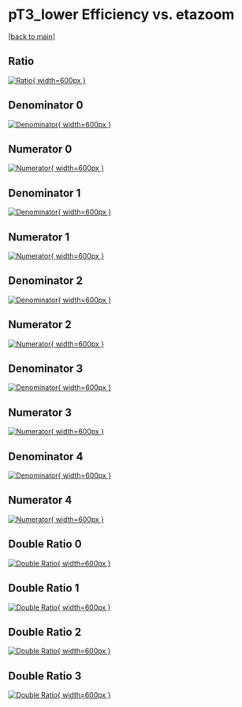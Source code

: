 # pT3_lower Efficiency vs. etazoom

[[back to main](./)]



## Ratio

[![Ratio](../mtv/var/pT3_lower_loweta_211_0_eff_etazoom.png){ width=600px }](../mtv/var/pT3_lower_loweta_211_0_eff_etazoom.pdf)

## Denominator 0

[![Denominator](../mtv/den/pT3_lower_loweta_211_0_eff_etazoom_den0.png){ width=600px }](../mtv/den/pT3_lower_loweta_211_0_eff_etazoom_den0.pdf)

## Numerator 0

[![Numerator](../mtv/num/pT3_lower_loweta_211_0_eff_etazoom_num0.png){ width=600px }](../mtv/num/pT3_lower_loweta_211_0_eff_etazoom_num0.pdf)

## Denominator 1

[![Denominator](../mtv/den/pT3_lower_loweta_211_0_eff_etazoom_den1.png){ width=600px }](../mtv/den/pT3_lower_loweta_211_0_eff_etazoom_den1.pdf)

## Numerator 1

[![Numerator](../mtv/num/pT3_lower_loweta_211_0_eff_etazoom_num1.png){ width=600px }](../mtv/num/pT3_lower_loweta_211_0_eff_etazoom_num1.pdf)

## Denominator 2

[![Denominator](../mtv/den/pT3_lower_loweta_211_0_eff_etazoom_den2.png){ width=600px }](../mtv/den/pT3_lower_loweta_211_0_eff_etazoom_den2.pdf)

## Numerator 2

[![Numerator](../mtv/num/pT3_lower_loweta_211_0_eff_etazoom_num2.png){ width=600px }](../mtv/num/pT3_lower_loweta_211_0_eff_etazoom_num2.pdf)

## Denominator 3

[![Denominator](../mtv/den/pT3_lower_loweta_211_0_eff_etazoom_den3.png){ width=600px }](../mtv/den/pT3_lower_loweta_211_0_eff_etazoom_den3.pdf)

## Numerator 3

[![Numerator](../mtv/num/pT3_lower_loweta_211_0_eff_etazoom_num3.png){ width=600px }](../mtv/num/pT3_lower_loweta_211_0_eff_etazoom_num3.pdf)

## Denominator 4

[![Denominator](../mtv/den/pT3_lower_loweta_211_0_eff_etazoom_den4.png){ width=600px }](../mtv/den/pT3_lower_loweta_211_0_eff_etazoom_den4.pdf)

## Numerator 4

[![Numerator](../mtv/num/pT3_lower_loweta_211_0_eff_etazoom_num4.png){ width=600px }](../mtv/num/pT3_lower_loweta_211_0_eff_etazoom_num4.pdf)

## Double Ratio 0

[![Double Ratio](../mtv/ratio/pT3_lower_loweta_211_0_eff_etazoom_ratio0.png){ width=600px }](../mtv/ratio/pT3_lower_loweta_211_0_eff_etazoom_ratio0.pdf)

## Double Ratio 1

[![Double Ratio](../mtv/ratio/pT3_lower_loweta_211_0_eff_etazoom_ratio1.png){ width=600px }](../mtv/ratio/pT3_lower_loweta_211_0_eff_etazoom_ratio1.pdf)

## Double Ratio 2

[![Double Ratio](../mtv/ratio/pT3_lower_loweta_211_0_eff_etazoom_ratio2.png){ width=600px }](../mtv/ratio/pT3_lower_loweta_211_0_eff_etazoom_ratio2.pdf)

## Double Ratio 3

[![Double Ratio](../mtv/ratio/pT3_lower_loweta_211_0_eff_etazoom_ratio3.png){ width=600px }](../mtv/ratio/pT3_lower_loweta_211_0_eff_etazoom_ratio3.pdf)

